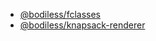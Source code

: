 * [@bodiless/fclasses](/Development/API/@bodiless/fclasses/README)
* [@bodiless/knapsack-renderer](/Development/API/@bodiless/knapsack-renderer/README)